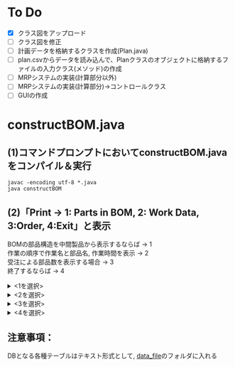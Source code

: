 # To Do
- [x] クラス図をアップロード
- [ ] クラス図を修正
- [ ] 計画データを格納するクラスを作成(Plan.java)
- [ ] plan.csvからデータを読み込んで、Planクラスのオブジェクトに格納するファイルの入力クラス(メソッド)の作成
- [ ] MRPシステムの実装(計算部分以外)
- [ ] MRPシステムの実装(計算部分)→コントロールクラス
- [ ] GUIの作成
# constructBOM.java
## (1)コマンドプロンプトにおいてconstructBOM.javaをコンパイル＆実行

```
javac -encoding utf-8 *.java
java constructBOM
```

## (2)「Print -> 1: Parts in BOM, 2: Work Data, 3:Order, 4:Exit」と表示
BOMの部品構造を中間製品から表示するならば → 1  
作業の順序で作業名と部品名, 作業時間を表示 → 2  
受注による部品数を表示する場合 → 3  
終了するならば → 4  
<details><summary><1を選択></summary>
・コマンドプロンプトにおいて"Part Name?"と出たら製品(部品)名を入力し，enterキーを入力する
<br>
→ 部品構造が表示される
<br>
・再度，入力を促してくる
<br>
・終了の際は， cntrl+C キーで終了</details>
<details><summary><2を選択></summary>
・作業順序に従って，作業名，部品名，作業時間が表示される</details>
<details><summary><3を選択></summary>
・受注による必要な部品と部品点数が表示される</details>
<details><summary><4を選択></summary>
・終了</details>

## 注意事項：  
DBとなる各種テーブルはテキスト形式として, [data_file](https://github.com/ponte1010/MRP/tree/master/src/data_file)のフォルダに入れる

